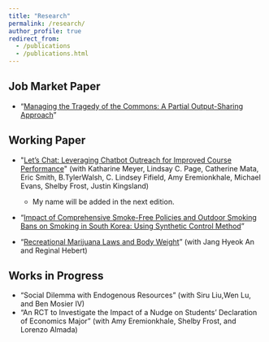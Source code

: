 ```yaml
---
title: "Research"
permalink: /research/
author_profile: true
redirect_from:
  - /publications
  - /publications.html
---
```


## Job Market Paper
* “[Managing the Tragedy of the Commons: A Partial Output-Sharing Approach](https://ejung11.github.io/files/paperdraft_partial_output_sharing_v7.pdf)”

## Working Paper
* "[Let’s Chat: Leveraging Chatbot Outreach for Improved Course Performance](https://ejung11.github.io/files/letschat.pdf)" (with Katharine Meyer,
Lindsay C. Page, Catherine Mata, Eric Smith, B.TylerWalsh, C. Lindsey Fifield, Amy Eremionkhale,
Michael Evans, Shelby Frost, Justin Kingsland)
  * My name will be added in the next edition.

* “[Impact of Comprehensive Smoke-Free Policies and Outdoor Smoking Bans on Smoking in South Korea: Using Synthetic Control Method](https://ejung11.github.io/files/paperdraft_sfp_southkorea_v7.pdf)”

* “[Recreational Marijuana Laws and Body Weight](https://ejung11.github.io/files/paperdraft_rml_bodyweight_v1.pdf)” (with Jang Hyeok An and Reginal Hebert)

## Works in Progress
* “Social Dilemma with Endogenous Resources” (with Siru Liu,Wen Lu, and Ben Mosier IV)
* “An RCT to Investigate the Impact of a Nudge on Students’ Declaration of Economics Major” (with Amy
Eremionkhale, Shelby Frost, and Lorenzo Almada)


